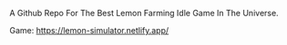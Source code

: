 A Github Repo For The Best Lemon Farming Idle Game In The Universe.

Game: https://lemon-simulator.netlify.app/
